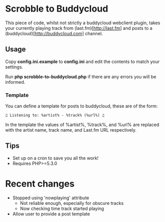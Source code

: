 # Scrobble to Buddycloud

This piece of code, whilst not strictly a buddycloud webclient plugin, takes your currently playing track from (last.fm)[http://last.fm] and posts to a (buddycloud)[http://buddycloud.com] channel.

## Usage

Copy __config.ini.example__ to __config.ini__ and edit the contents to match your settings.

Run __php scrobble-to-buddycloud.php__ if there are any errors you will be informed.

### Template

You can define a template for posts to buddycloud, these are of the form:

    ♫ Listening to: %artist% - %track% (%url%) ♫

In the template the values of %artist%, %track%, and %url% are replaced with the artist name, track name, and Last.fm URL respectively.

## Tips

* Set up on a cron to save you all the work!
* Requires PHP>=5.3.0

# Recent changes

* Stopped using 'nowplaying' attribute
  * Not reliable enough, especially for obscure tracks
  * Now checking time track started playing
* Allow user to provide a post template
